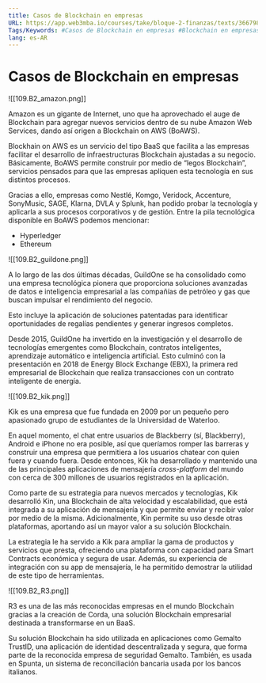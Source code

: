 ```yaml
---
title: Casos de Blockchain en empresas
URL: https://app.web3mba.io/courses/take/bloque-2-finanzas/texts/36679826-u5-04-casos-de-blockchain-en-empresas
Tags/Keywords: #Casos de Blockchain en empresas #Blockchain en empresas #amazon #r3 #guildone #kirk
lang: es-AR
---
```

# Casos de Blockchain en empresas
![[109.B2_amazon.png]]

Amazon es un gigante de Internet, uno que ha aprovechado el auge de Blockchain para agregar nuevos servicios dentro de su nube Amazon Web Services, dando así origen a Blockchain on AWS (BoAWS).

Blockhain on AWS es un servicio del tipo BaaS que facilita a las empresas facilitar el desarrollo de infraestructuras Blockchain ajustadas a su negocio. Básicamente, BoAWS permite construir por medio de “legos Blockchain”, servicios pensados para que las empresas apliquen esta tecnología en sus distintos procesos.

Gracias a ello, empresas como Nestlé, Komgo, Veridock, Accenture, SonyMusic, SAGE, Klarna, DVLA y Splunk, han podido probar la tecnología y aplicarla a sus procesos corporativos y de gestión. Entre la pila tecnológica disponible en BoAWS podemos mencionar: 
- Hyperledger
- Ethereum

![[109.B2_guildone.png]]

A lo largo de las dos últimas décadas, GuildOne se ha consolidado como una empresa tecnológica pionera que proporciona soluciones avanzadas de datos e inteligencia empresarial a las compañías de petróleo y gas que buscan impulsar el rendimiento del negocio.

Esto incluye la aplicación de soluciones patentadas para identificar oportunidades de regalías pendientes y generar ingresos completos.

Desde 2015, GuildOne ha invertido en la investigación y el desarrollo de tecnologías emergentes como Blockchain, contratos inteligentes, aprendizaje automático e inteligencia artificial. Esto culminó con la presentación en 2018 de Energy Block Exchange (EBX), la primera red empresarial de Blockchain que realiza transacciones con un contrato inteligente de energía.

![[109.B2_kik.png]]

Kik es una empresa que fue fundada en 2009 por un pequeño pero apasionado grupo de estudiantes de la Universidad de Waterloo.

En aquel momento, el chat entre usuarios de Blackberry (sí, Blackberry), Android e iPhone no era posible, así que queríamos romper las barreras y construir una empresa que permitiera a los usuarios chatear con quien fuera y cuando fuera. Desde entonces, Kik ha desarrollado y mantenido una de las principales aplicaciones de mensajería _cross-platform_ del mundo con cerca de 300 millones de usuarios registrados en la aplicación. 

Como parte de su estrategia para nuevos mercados y tecnologías, Kik desarrolló Kin, una Blockchain de alta velocidad y escalabilidad, que está integrada a su aplicación de mensajería y que permite enviar y recibir valor por medio de la misma. Adicionalmente, Kin permite su uso desde otras plataformas, aportando así un mayor valor a su solución Blockchain. 

La estrategia le ha servido a Kik para ampliar la gama de productos y servicios que presta, ofreciendo una plataforma con capacidad para Smart Contracts económica y segura de usar. Además, su experiencia de integración con su app de mensajería, le ha permitido demostrar la utilidad de este tipo de herramientas. 

![[109.B2_R3.png]]

R3 es una de las más reconocidas empresas en el mundo Blockchain gracias a la creación de Corda, una solución Blockchain empresarial destinada a transformarse en un BaaS. 

Su solución Blockchain ha sido utilizada en aplicaciones como Gemalto TrustID, una aplicación de identidad descentralizada y segura, que forma parte de la reconocida empresa de seguridad Gemalto. También, es usada en Spunta, un sistema de reconciliación bancaria usada por los bancos italianos.